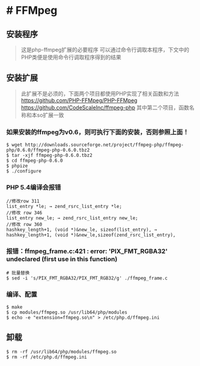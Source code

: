# # FFMpeg

## 安装程序

> 这是php-ffmpeg扩展的必要程序
> 可以通过命令行调取本程序，下文中的PHP类便是使用命令行调取程序得到的结果

## 安装扩展

> 此扩展不是必须的，下面两个项目都使用PHP实现了相关函数和方法
> https://github.com/PHP-FFMpeg/PHP-FFMpeg
> https://github.com/CodeScaleInc/ffmpeg-php
> 其中第二个项目，函数名称和本so扩展一致

### 如果安装的ffmpeg为v0.6，则可执行下面的安装，否则参照上面！

```
$ wget http://downloads.sourceforge.net/project/ffmpeg-php/ffmpeg-php/0.6.0/ffmpeg-php-0.6.0.tbz2
$ tar -xjf ffmpeg-php-0.6.0.tbz2
$ cd ffmpeg-php-0.6.0
$ phpize
$ ./configure
```

### PHP 5.4编译会报错

```
//修改row 311
list_entry *le; → zend_rsrc_list_entry *le;
//修改 row 346
list_entry new_le; → zend_rsrc_list_entry new_le;
//修改 row 360
hashkey_length+1, (void *)&new_le, sizeof(list_entry), → hashkey_length+1, (void *)&new_le,sizeof(zend_rsrc_list_entry),
```

### 报错：ffmpeg_frame.c:421 : error: 'PIX_FMT_RGBA32' undeclared (first use in this function)

```
# 批量替换
$ sed -i 's/PIX_FMT_RGBA32/PIX_FMT_RGB32/g' ./ffmpeg_frame.c
```

### 编译、配置
```
$ make
$ cp modules/ffmpeg.so /usr/lib64/php/modules
$ echo -e "extension=ffmpeg.so\n" > /etc/php.d/ffmpeg.ini
```

## 卸载
```
$ rm -rf /usr/lib64/php/modules/ffmpeg.so
$ rm -rf /etc/php.d/ffmpeg.ini
```
